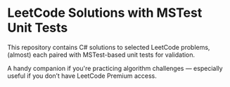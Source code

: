 # LeetCode Solutions with MSTest Unit Tests

This repository contains C# solutions to selected LeetCode problems, (almost) each paired with MSTest-based unit tests for validation.

A handy companion if you're practicing algorithm challenges — especially useful if you don’t have LeetCode Premium access.
